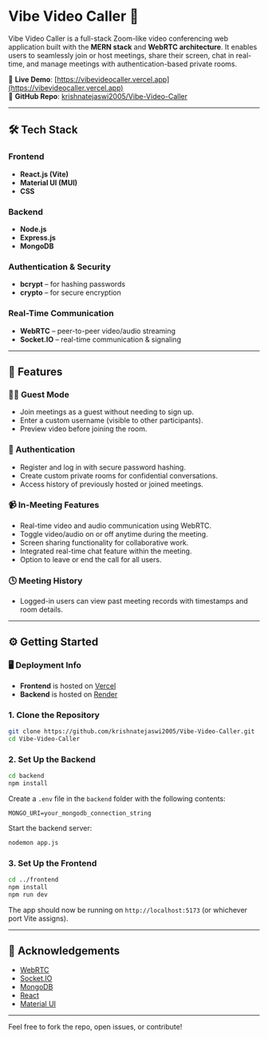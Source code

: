 # Vibe Video Caller 🎥

Vibe Video Caller is a full-stack Zoom-like video conferencing web application built with the **MERN stack** and **WebRTC architecture**. It enables users to seamlessly join or host meetings, share their screen, chat in real-time, and manage meetings with authentication-based private rooms.

🚀 **Live Demo**: [https://vibevideocaller.vercel.app](https://vibevideocaller.vercel.app)  
📂 **GitHub Repo**: [krishnatejaswi2005/Vibe-Video-Caller](https://github.com/krishnatejaswi2005/Vibe-Video-Caller)

---

## 🛠️ Tech Stack

### Frontend
- **React.js (Vite)**
- **Material UI (MUI)**
- **CSS**

### Backend
- **Node.js**
- **Express.js**
- **MongoDB**

### Authentication & Security
- **bcrypt** – for hashing passwords
- **crypto** – for secure encryption

### Real-Time Communication
- **WebRTC** – peer-to-peer video/audio streaming
- **Socket.IO** – real-time communication & signaling

---

## 📌 Features

### 🧑‍💻 Guest Mode
- Join meetings as a guest without needing to sign up.
- Enter a custom username (visible to other participants).
- Preview video before joining the room.

### 🔐 Authentication
- Register and log in with secure password hashing.
- Create custom private rooms for confidential conversations.
- Access history of previously hosted or joined meetings.

### 📹 In-Meeting Features
- Real-time video and audio communication using WebRTC.
- Toggle video/audio on or off anytime during the meeting.
- Screen sharing functionality for collaborative work.
- Integrated real-time chat feature within the meeting.
- Option to leave or end the call for all users.

### 🕓 Meeting History
- Logged-in users can view past meeting records with timestamps and room details.

---

## ⚙️ Getting Started

### 🖥️ Deployment Info
- **Frontend** is hosted on [Vercel](https://vercel.com/)
- **Backend** is hosted on [Render](https://render.com/)

### 1. Clone the Repository

```bash
git clone https://github.com/krishnatejaswi2005/Vibe-Video-Caller.git
cd Vibe-Video-Caller
```

### 2. Set Up the Backend

```bash
cd backend
npm install
```

Create a `.env` file in the `backend` folder with the following contents:

```env
MONGO_URI=your_mongodb_connection_string
```

Start the backend server:

```bash
nodemon app.js
```

### 3. Set Up the Frontend

```bash
cd ../frontend
npm install
npm run dev
```

The app should now be running on `http://localhost:5173` (or whichever port Vite assigns).

---


## 🙌 Acknowledgements

- [WebRTC](https://webrtc.org/)
- [Socket.IO](https://socket.io/)
- [MongoDB](https://www.mongodb.com/)
- [React](https://reactjs.org/)
- [Material UI](https://mui.com/)

---

Feel free to fork the repo, open issues, or contribute!
```
